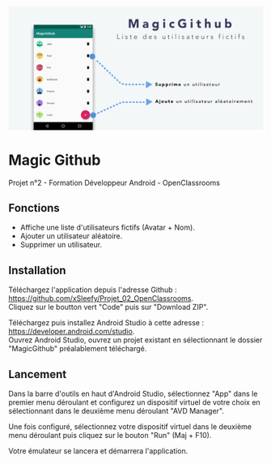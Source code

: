 ![Cover](https://github.com/ShiNoragami/Projet_02_OC/blob/master/magicgithub.png)

# Magic Github

Projet n°2 - Formation Développeur Android - OpenClassrooms

## Fonctions

- Affiche une liste d'utilisateurs fictifs (Avatar + Nom).  
- Ajouter un utilisateur aléatoire.  
- Supprimer un utilisateur.

## Installation

Téléchargez l'application depuis l'adresse Github : https://github.com/xSleefy/Projet_02_OpenClassrooms.  
Cliquez sur le boutton vert "Code" puis sur "Download ZIP".  
  
Téléchargez puis installez Android Studio à cette adresse : https://developer.android.com/studio.  
Ouvrez Android Studio, ouvrez un projet existant en sélectionnant le dossier "MagicGithub" préalablement téléchargé.

## Lancement

Dans la barre d'outils en haut d'Android Studio, sélectionnez "App" dans le premier menu déroulant et configurez un dispositif virtuel de votre choix en sélectionnant dans le deuxième menu déroulant "AVD Manager".  
  
Une fois configuré, sélectionnez votre dispositif virtuel dans le deuxième menu déroulant puis cliquez sur le bouton "Run" (Maj + F10).  
  
Votre émulateur se lancera et démarrera l'application.
